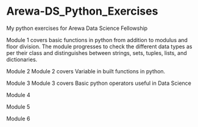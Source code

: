 # Arewa-DS_Python_Exercises

My python exercises for Arewa Data Science Fellowship

Module 1 covers basic functions in python from addition to modulus and floor division. The module progresses to check the different data types as per their class and distinguishes between strings, sets, tuples, lists, and dictionaries.

Module 2
Module 2 covers Variable in built functions in python.

Module 3
Module 3 covers Basic python operators useful in Data Science

Module 4


Module 5

Module 6

